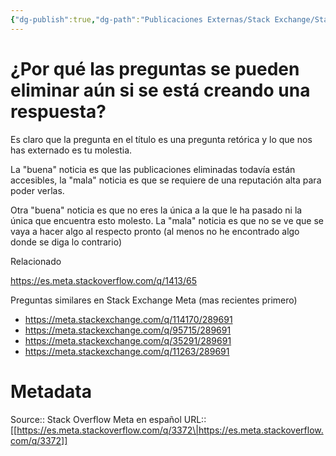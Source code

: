 ```yaml
---
{"dg-publish":true,"dg-path":"Publicaciones Externas/Stack Exchange/Stack Overflow en español/Stack Overflow en español Meta/es.meta.stackoverflow.com-3372.md","permalink":"/publicaciones-externas/stack-exchange/stack-overflow-en-espanol/stack-overflow-en-espanol-meta/es-meta-stackoverflow-com-3372/","title":"¿Por qué las preguntas se pueden eliminar aún si se está creando una respuesta?","hide":true,"noteIcon":"default","created":"2024-04-03T12:49:10.421-06:00","updated":"2024-04-05T16:44:02.927-06:00"}
---
```


# ¿Por qué las preguntas se pueden eliminar aún si se está creando una respuesta?

Es claro que la pregunta en el título es una pregunta retórica y lo que nos has externado es tu molestia.

La "buena" noticia es que las publicaciones eliminadas todavía están accesibles, la "mala" noticia es que se requiere de una reputación alta para poder verlas.

Otra "buena" noticia es que no eres la única a la que le ha pasado ni la única que encuentra esto molesto. La "mala" noticia es que no se ve que se vaya a hacer algo al respecto pronto (al menos no he encontrado algo donde se diga lo contrario)

Relacionado

https://es.meta.stackoverflow.com/q/1413/65

Preguntas similares en Stack Exchange Meta (mas recientes primero)

- https://meta.stackexchange.com/q/114170/289691
- https://meta.stackexchange.com/q/95715/289691
- https://meta.stackexchange.com/q/35291/289691
- https://meta.stackexchange.com/q/11263/289691



# Metadata
Source:: Stack Overflow Meta en español
URL:: [[https://es.meta.stackoverflow.com/q/3372\|https://es.meta.stackoverflow.com/q/3372]]

